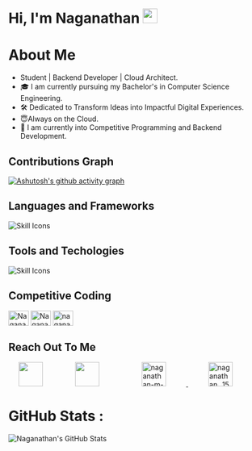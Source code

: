 # Hi, I'm Naganathan <img src="https://github.com/TheDudeThatCode/TheDudeThatCode/blob/master/Assets/Hi.gif" width="29px">


# About Me
- Student | Backend Developer | Cloud Architect.
- 🎓 I am currently pursuing my Bachelor's in Computer Science Engineering.
- 🛠 Dedicated to Transform Ideas into Impactful Digital Experiences.
- 😇Always on the Cloud.
- 👀 I am currently into Competitive Programming and Backend Development.

## Contributions Graph
[![Ashutosh's github activity graph](https://github-readme-activity-graph.vercel.app/graph?username=Naganathan05&bg_color=001724&color=fafafa&line=005fa8&point=1790ee&area=true&hide_border=true)](https://github.com/ashutosh00710/github-readme-activity-graph)

## Languages and Frameworks
![Skill Icons](https://skillicons.dev/icons?i=c,cpp,python,java,javascript,html,css,terraform,nodejs,expressjs,docker,mysql,postgresql,dynamodb,mongodb,sqlite,nginx,react,bash,regex&theme=dark&perline=15)

## Tools and Techologies
![Skill Icons](https://skillicons.dev/icons?i=aws,postman,git,github,linux,vscode,visualstudio,idea,eclipse,ubuntu,vercel,heroku,stackoverflow&theme=dark&perline=15)

## Competitive Coding 

<p align="left">
<a href="https://www.leetcode.com/Naganathan_Ramesh" target="blank"><img align="center" src="https://raw.githubusercontent.com/rahuldkjain/github-profile-readme-generator/master/src/images/icons/Social/leet-code.svg" alt="Naganathan_Ramesh" height="30" width="40" /></a>
<a href="https://www.naukri.com/code360/profile/Naganathan" target="_blank"><img align="center" src="https://github.com/user-attachments/assets/00217c88-b6c9-4c20-98e0-d19d47ad975e" alt="Naganathan" height="30" width="40" /></a>
<a href="https://auth.geeksforgeeks.org/user/naganathcoam" target="blank"><img align="center" src="https://raw.githubusercontent.com/rahuldkjain/github-profile-readme-generator/master/src/images/icons/Social/geeks-for-geeks.svg" alt="naganathcoam" height="30" width="40" /></a>
</p>

## Reach Out To Me
<a href="#"><img style="margin: 0 20px;" height="48" width="48" src="https://cdn3d.iconscout.com/3d/premium/thumb/web-browser-4165162-3457172.png"></a>
<a href="mailto:naganathan1555@gmail.com"><img style="margin: 0 40px;" height="48" width="48" src="https://i.ibb.co/vD0fmh5/iconizer-icons8-gmail.png"></a>
<a href="https://linkedin.com/in/naganathan-m-r-388434286" target="_blank"> <img style="margin: 0 40px;" height="48" width="48" src="https://raw.githubusercontent.com/rahuldkjain/github-profile-readme-generator/master/src/images/icons/Social/linked-in-alt.svg" alt="naganathan-m-r-388434286" /> </a>
<a href="https://instagram.com/naganathan_.15._" target="_blank"> <img style="margin: 0 40px;" height="48" width="48" src="https://raw.githubusercontent.com/rahuldkjain/github-profile-readme-generator/master/src/images/icons/Social/instagram.svg" alt="naganathan_.15._" /> </a>


# GitHub Stats :
![Naganathan's GitHub Stats](https://github-readme-stats-dga59piw8-ashrockzzz2003.vercel.app/api?username=Naganathan05&show_icons=true&theme=dark&hide_border=false)



